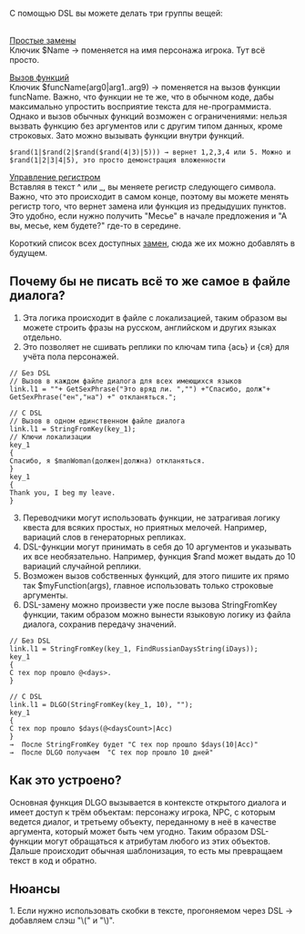 С помощью DSL вы можете делать три группы вещей:<br><br>

[Простые замены](https://github.com/seorgiy/dialogDSL/blob/master/mod/Program/dialogDSL/core/simple_replace.c)<br>
Ключик $Name → поменяется на имя персонажа игрока. Тут всё просто.

[Вызов функций](https://github.com/seorgiy/dialogDSL/blob/master/mod/Program/dialogDSL/core/functions_replace.c)<br>
Ключик $funcName(arg0|arg1..arg9) → поменяется на вызов функции funcName. Важно, что функции  не те же, что в обычном коде, дабы максимально упростить восприятие текста для не-программиста. Однако и вызов обычных функций возможен с ограничениями: нельзя вызвать функцию без аргументов или с другим типом данных, кроме строковых. Зато можно вызывать функции внутри функций.
```
$rand(1|$rand(2|$rand($rand(4|3)|5))) → вернет 1,2,3,4 или 5. Можно и $rand(1|2|3|4|5), это просто демонстрация вложенности
```

[Управление регистром](https://github.com/seorgiy/blob/master/mod/Program/dialogDSL/core/text_utility.c)<br>
Вставляя в текст ^ или _, вы меняете регистр следующего символа. Важно, что это происходит в самом конце, поэтому вы можете менять регистр того, что вернет замена или функция из предыдуших пунктов.
Это удобно, если нужно получить "Месье" в начале предложения и "А вы, месье, кем будете?" где-то в середине.

Короткий список всех доступных [замен](https://github.com/seorgiy/dialogDSL/blob/master/mod/Program/dialogDSL/defines.c), сюда же их можно добавлять в будущем.

<h2>Почему бы не писать всё то же самое в файле диалога?</h2>

1. Эта логика происходит в файле с локализацией, таким образом вы можете строить фразы на русском, английском и других языках отдельно.
2. Это позволяет не сшивать реплики по ключам типа {ась} и {ся} для учёта пола персонажей. 
```
// Без DSL
// Вызов в каждом файле диалога для всех имеющихся языков
link.l1 = ""+ GetSexPhrase("Это вряд ли. ","") +"Спасибо, долж"+ GetSexPhrase("ен","на") +" откланяться.";

// С DSL
// Вызов в одном единственном файле диалога
link.l1 = StringFromKey(key_1);
// Ключи локализации
key_1
{
Спасибо, я $manWoman(должен|должна) откланяться.
}
key_1
{
Thank you, I beg my leave.
}
```
3. Переводчики могут использовать функции, не затрагивая логику квеста для всяких простых, но приятных мелочей. Например, вариаций слов в генераторных репликах.
4. DSL-функции могут принимать в себя до 10 аргументов и указывать их все необязательно. Например, функция $rand может выдать до 10 вариаций случайной реплики.
5. Возможен вызов собственных функций, для этого пишите их прямо так $myFunction(args), главное использовать только строковые аргументы.
6. DSL-замену можно произвести уже после вызова StringFromKey функции, таким образом можно вынести языковую логику из файла диалога, сохранив передачу значений.
```
// Без DSL
link.l1 = StringFromKey(key_1, FindRussianDaysString(iDays));
key_1
{
С тех пор прошло @<days>.
}

// C DSL
link.l1 = DLGO(StringFromKey(key_1, 10), "");
key_1
{
С тех пор прошло $days(@<daysCount>|Acc)
}
→  После StringFromKey будет "С тех пор прошло $days(10|Acc)"
→  После DLGO получаем  "С тех пор прошло 10 дней"
```

<h2>Как это устроено?</h2>

Основная функция DLGO вызывается в контексте открытого диалога и имеет доступ к трём объектам: персонажу игрока, NPC, с которым ведется диалог, и третьему объекту, переданному в неё в качестве аргумента, который может быть чем угодно.
Таким образом DSL-функции могут обращаться к атрибутам любого из этих объектов.
Дальше происходит обычная шаблонизация, то есть мы превращаем текст в код и обратно.

<h2>Нюансы</h2>
1. Если нужно использовать скобки в тексте, прогоняемом через DSL → добавляем слэш "\(" и "\)".
